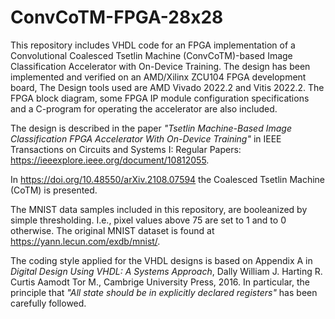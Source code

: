 # ConvCoTM-FPGA-28x28

This repository includes VHDL code for an FPGA implementation of a Convolutional Coalesced Tsetlin Machine (ConvCoTM)-based Image Classification Accelerator with On-Device Training. The design has been implemented and verified on an AMD/Xilinx ZCU104 FPGA development board, The Design tools used are AMD Vivado 2022.2 and Vitis 2022.2. The FPGA block diagram, some FPGA IP module configuration specifications and a C-program for operating the accelerator are also included.

The design is described in the paper <i>"Tsetlin Machine-Based Image Classification FPGA Accelerator With On-Device Training"</i> in 
IEEE Transactions on Circuits and Systems I: Regular Papers: https://ieeexplore.ieee.org/document/10812055.   

In https://doi.org/10.48550/arXiv.2108.07594 the Coalesced Tsetlin Machine (CoTM) is presented.

The MNIST data samples included in this repository, are booleanized by simple thresholding. I.e., pixel values above 75 are set to 1 and to 0 otherwise. The original MNIST dataset is found at https://yann.lecun.com/exdb/mnist/.

The coding style applied for the VHDL designs is based on Appendix A in <i>Digital Design Using VHDL: A Systems Approach</i>, Dally William J. Harting R. Curtis Aamodt Tor M., Cambrige University Press, 2016. In particular, the principle that <i>"All state should be in explicitly declared registers"</i> has been carefully followed.